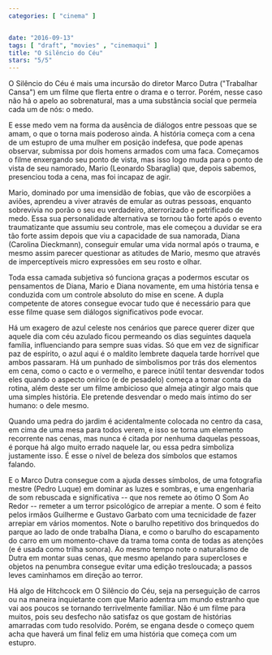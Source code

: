 ```yaml
---
categories: [ "cinema" ]


date: "2016-09-13"
tags: [ "draft", "movies" , "cinemaqui" ]
title: "O Silêncio do Céu"
stars: "5/5"
---
```

O Silêncio do Céu é mais uma incursão do diretor Marco Dutra ("Trabalhar Cansa") em um filme que flerta entre o drama e o terror. Porém, nesse caso não há o apelo ao sobrenatural, mas a uma substância social que permeia cada um de nós: o medo.

E esse medo vem na forma da ausência de diálogos entre pessoas que se amam, o que o torna mais poderoso ainda. A história começa com a cena de um estupro de uma mulher em posição indefesa, que pode apenas observar, submissa por dois homens armados com uma faca. Começamos o filme enxergando seu ponto de vista, mas isso logo muda para o ponto de vista de seu namorado, Mario (Leonardo Sbaraglia) que, depois sabemos, presenciou toda a cena, mas foi incapaz de agir.

Mario, dominado por uma imensidão de fobias, que vão de escorpiões a aviões, aprendeu a viver através de emular as outras pessoas, enquanto sobrevivia no porão o seu eu verdadeiro, aterrorizado e petrificado de medo. Essa sua personalidade alternativa se tornou tão forte após o evento traumatizante que assumiu seu controle, mas  ele começou a duvidar se era tão forte assim depois que viu a capacidade de sua namorada, Diana (Carolina Dieckmann), conseguir emular uma vida normal após o trauma, e mesmo assim parecer questionar as atitudes de Mario, mesmo que através de imperceptíveis micro expressões em seu rosto e olhar.

Toda essa camada subjetiva só funciona graças a podermos escutar os pensamentos de Diana, Mario e Diana novamente, em uma história tensa e conduzida com um controle absoluto do mise en scene. A dupla competente de atores consegue evocar tudo que é necessário para que esse filme quase sem diálogos significativos pode evocar.

Há um exagero de azul celeste nos cenários que parece querer dizer que aquele dia com céu azulado ficou permeando os dias seguintes daquela família, influenciando  para sempre suas vidas. Só que em vez de significar paz de espírito, o azul aqui é o maldito lembrete daquela tarde horrível que ambos passaram. Há um punhado de simbolismos por trás dos elementos em cena, como o cacto e o vermelho, e parece inútil tentar desvendar todos eles quando o aspecto onírico (e de pesadelo) começa a tomar conta da rotina, além deste ser um filme ambicioso que almeja atingir algo mais que uma simples história. Ele pretende desvendar o medo mais íntimo do ser humano: o dele mesmo.

Quando uma pedra do jardim é acidentalmente colocada no centro da casa, em cima de uma mesa para todos verem, e isso se torna um elemento recorrente nas cenas, mas nunca é citada por nenhuma daquelas pessoas, é porque há algo muito errado naquele lar, ou essa pedra simboliza justamente isso. É esse o nível de beleza dos símbolos que estamos falando.

E o Marco Dutra consegue com a ajuda desses símbolos, de uma fotografia mestre (Pedro Luque) em dominar as luzes e sombras, e uma engenharia de som rebuscada e significativa -- que nos remete ao ótimo O Som Ao Redor -- remeter a um terror psicológico de arrepiar a mente. O som é feito pelos irmãos Guilherme e Gustavo Garbato com uma tecnicidade de fazer arrepiar em vários momentos. Note o barulho repetitivo dos brinquedos do parque ao lado de onde trabalha Diana, e como o barulho do escapamento do carro em um momento-chave da trama toma conta de todas as atenções (e é usada como trilha sonora). Ao mesmo tempo note o naturalismo de Dutra em montar suas cenas, que mesmo apelando para supercloses e objetos na penumbra consegue evitar uma edição tresloucada; a passos leves caminhamos em direção ao terror.

Há algo de Hitchcock em O Silêncio do Céu, seja na perseguição de carros ou na maneira inquietante com que Mario adentra um mundo estranho que vai aos poucos se tornando terrivelmente familiar. Não é um filme para muitos, pois seu desfecho não satisfaz os que gostam de histórias amarradas com tudo resolvido. Porém, se engana desde o começo quem acha que haverá um final feliz em uma história que começa com um estupro.
